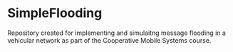# SimpleFlooding

Repository created for implementing and simulaitng message flooding in a vehicular network as part of the Cooperative Mobile Systems course.
